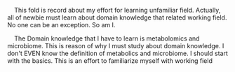 &nbsp;&nbsp;&nbsp;&nbsp;This fold is record about my effort for learning unfamiliar field. Actually, all of newbie must learn about domain knowledge that related working field. No one can be an exception. So am I. 

&nbsp;&nbsp;&nbsp;&nbsp;The Domain knowledge that I have to learn is metabolomics and microbiome. This is reason of why I must study about domain knowledge. I don't EVEN know the definition of metabolics and microbiome. I should start with the basics. This is an effort to familiarize myself with working field
